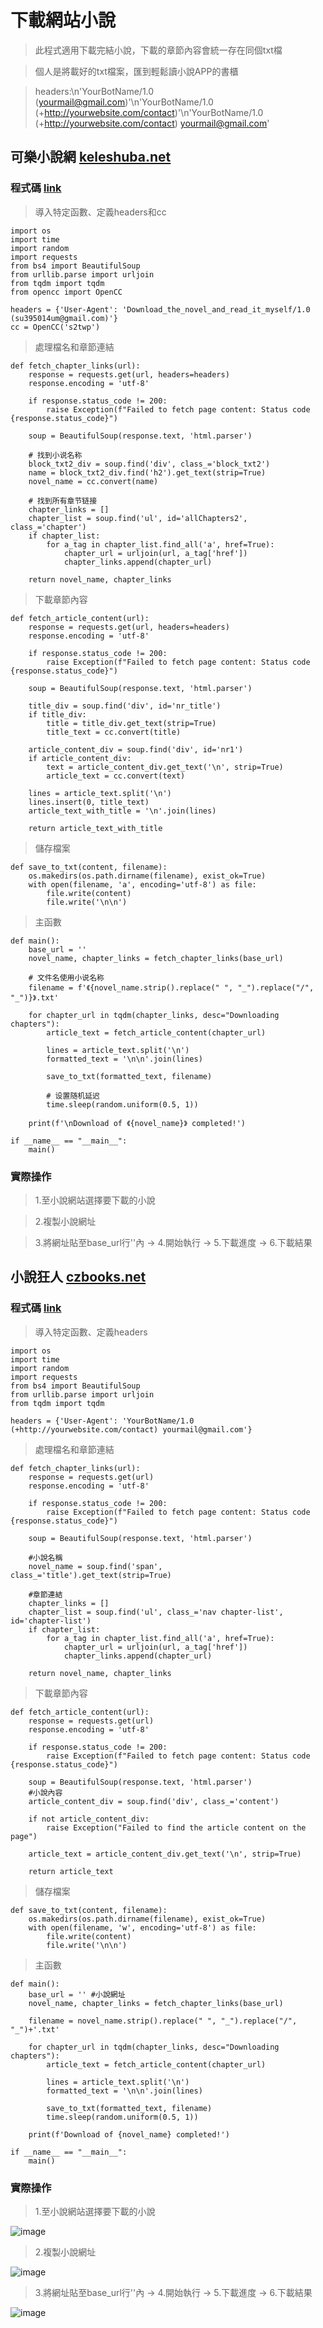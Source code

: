 # 下載網站小說
> 此程式適用下載完結小說，下載的章節內容會統一存在同個txt檔

> 個人是將載好的txt檔案，匯到輕鬆讀小說APP的書櫃

> headers:\n'YourBotName/1.0 (yourmail@gmail.com)'\n'YourBotName/1.0 (+http://yourwebsite.com/contact)'\n'YourBotName/1.0 (+http://yourwebsite.com/contact) yourmail@gmail.com'

## 可樂小說網 [keleshuba.net](https://www.keleshuba.net/)
### 程式碼 [link](https://github.com/JhihHan/download_novel/blob/main/keleshuba_net.py)
> 導入特定函數、定義headers和cc
```python=
import os
import time
import random
import requests
from bs4 import BeautifulSoup
from urllib.parse import urljoin
from tqdm import tqdm
from opencc import OpenCC

headers = {'User-Agent': 'Download_the_novel_and_read_it_myself/1.0 (su395014um@gmail.com)'}
cc = OpenCC('s2twp')
```
> 處理檔名和章節連結
```python=
def fetch_chapter_links(url):
    response = requests.get(url, headers=headers)
    response.encoding = 'utf-8'

    if response.status_code != 200:
        raise Exception(f"Failed to fetch page content: Status code {response.status_code}")

    soup = BeautifulSoup(response.text, 'html.parser')

    # 找到小说名称
    block_txt2_div = soup.find('div', class_='block_txt2')
    name = block_txt2_div.find('h2').get_text(strip=True)
    novel_name = cc.convert(name)

    # 找到所有章节链接
    chapter_links = []
    chapter_list = soup.find('ul', id='allChapters2', class_='chapter')
    if chapter_list:
        for a_tag in chapter_list.find_all('a', href=True):
            chapter_url = urljoin(url, a_tag['href'])
            chapter_links.append(chapter_url)

    return novel_name, chapter_links
```
> 下載章節內容
```python=
def fetch_article_content(url):
    response = requests.get(url, headers=headers)
    response.encoding = 'utf-8'

    if response.status_code != 200:
        raise Exception(f"Failed to fetch page content: Status code {response.status_code}")

    soup = BeautifulSoup(response.text, 'html.parser')
    
    title_div = soup.find('div', id='nr_title')
    if title_div:
        title = title_div.get_text(strip=True)
        title_text = cc.convert(title)
    
    article_content_div = soup.find('div', id='nr1')
    if article_content_div:
        text = article_content_div.get_text('\n', strip=True)
        article_text = cc.convert(text)

    lines = article_text.split('\n')
    lines.insert(0, title_text)
    article_text_with_title = '\n'.join(lines)

    return article_text_with_title
```
> 儲存檔案
```python=
def save_to_txt(content, filename):
    os.makedirs(os.path.dirname(filename), exist_ok=True)
    with open(filename, 'a', encoding='utf-8') as file:
        file.write(content)
        file.write('\n\n')
```
> 主函數
```python=
def main():
    base_url = ''
    novel_name, chapter_links = fetch_chapter_links(base_url)

    # 文件名使用小说名称
    filename = f'《{novel_name.strip().replace(" ", "_").replace("/", "_")}》.txt'

    for chapter_url in tqdm(chapter_links, desc="Downloading chapters"):
        article_text = fetch_article_content(chapter_url)

        lines = article_text.split('\n')
        formatted_text = '\n\n'.join(lines)

        save_to_txt(formatted_text, filename)

        # 设置随机延迟
        time.sleep(random.uniform(0.5, 1))

    print(f'\nDownload of 《{novel_name}》 completed!')

if __name__ == "__main__":
    main()
```
### 實際操作
> 1.至小說網站選擇要下載的小說



> 2.複製小說網址



> 3.將網址貼至base_url行''內 -> 4.開始執行 -> 5.下載進度 -> 6.下載結果



## 小說狂人 [czbooks.net](https://czbooks.net)
### 程式碼 [link](https://github.com/JhihHan/download_novel/blob/main/czbooks_net.py)
> 導入特定函數、定義headers
```python=
import os
import time
import random
import requests
from bs4 import BeautifulSoup
from urllib.parse import urljoin
from tqdm import tqdm

headers = {'User-Agent': 'YourBotName/1.0 (+http://yourwebsite.com/contact) yourmail@gmail.com'}
```
> 處理檔名和章節連結
```python=
def fetch_chapter_links(url):   
    response = requests.get(url)
    response.encoding = 'utf-8'

    if response.status_code != 200:
        raise Exception(f"Failed to fetch page content: Status code {response.status_code}")

    soup = BeautifulSoup(response.text, 'html.parser')

    #小說名稱    
    novel_name = soup.find('span', class_='title').get_text(strip=True)

    #章節連結
    chapter_links = []
    chapter_list = soup.find('ul', class_='nav chapter-list', id='chapter-list')
    if chapter_list:
        for a_tag in chapter_list.find_all('a', href=True):
            chapter_url = urljoin(url, a_tag['href'])
            chapter_links.append(chapter_url)
    
    return novel_name, chapter_links
```
> 下載章節內容
```python=
def fetch_article_content(url):
    response = requests.get(url)
    response.encoding = 'utf-8'

    if response.status_code != 200:
        raise Exception(f"Failed to fetch page content: Status code {response.status_code}")

    soup = BeautifulSoup(response.text, 'html.parser')
    #小說內容
    article_content_div = soup.find('div', class_='content')
    
    if not article_content_div:
        raise Exception("Failed to find the article content on the page")

    article_text = article_content_div.get_text('\n', strip=True)
    
    return article_text
```
> 儲存檔案
```python=
def save_to_txt(content, filename):
    os.makedirs(os.path.dirname(filename), exist_ok=True)
    with open(filename, 'w', encoding='utf-8') as file:
        file.write(content)
        file.write('\n\n')
```
> 主函數
```python=
def main():
    base_url = '' #小說網址
    novel_name, chapter_links = fetch_chapter_links(base_url)

    filename = novel_name.strip().replace(" ", "_").replace("/", "_")+'.txt'

    for chapter_url in tqdm(chapter_links, desc="Downloading chapters"):
        article_text = fetch_article_content(chapter_url)
        
        lines = article_text.split('\n')
        formatted_text = '\n\n'.join(lines)

        save_to_txt(formatted_text, filename)
        time.sleep(random.uniform(0.5, 1))
    
    print(f'Download of {novel_name} completed!')

if __name__ == "__main__":
    main()
```
### 實際操作
> 1.至小說網站選擇要下載的小說

![image](https://github.com/JhihHan/download_novel/assets/117454279/486b2997-d7f8-4804-ab41-29ef2a256ba3)

> 2.複製小說網址

![image](https://github.com/JhihHan/download_novel/assets/117454279/d5507306-5aa8-4f6d-a043-aa2ad6fbb290)

> 3.將網址貼至base_url行''內 -> 4.開始執行 -> 5.下載進度 -> 6.下載結果

![image](https://github.com/JhihHan/download_novel/assets/117454279/7e72e3cc-4aef-455e-8360-3d053d08c683)
